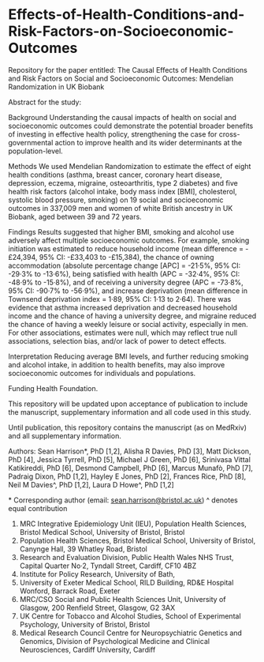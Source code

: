 # Effects-of-Health-Conditions-and-Risk-Factors-on-Socioeconomic-Outcomes
Repository for the paper entitled: The Causal Effects of Health Conditions and Risk Factors on Social and Socioeconomic Outcomes: Mendelian Randomization in UK Biobank

Abstract for the study:

Background
Understanding the causal impacts of health on social and socioeconomic outcomes could demonstrate the potential broader benefits of investing in effective health policy, strengthening the case for cross-governmental action to improve health and its wider determinants at the population-level. 

Methods
We used Mendelian Randomization to estimate the effect of eight health conditions (asthma, breast cancer, coronary heart disease, depression, eczema, migraine, osteoarthritis, type 2 diabetes) and five health risk factors (alcohol intake, body mass index [BMI], cholesterol, systolic blood pressure, smoking) on 19 social and socioeconomic outcomes in 337,009 men and women of white British ancestry in UK Biobank, aged between 39 and 72 years. 

Findings
Results suggested that higher BMI, smoking and alcohol use adversely affect multiple socioeconomic outcomes. For example, smoking initiation was estimated to reduce household income (mean difference = -£24,394, 95% CI: -£33,403 to -£15,384), the chance of owning accommodation (absolute percentage change [APC] = -21·5%, 95% CI: -29·3% to -13·6%), being satisfied with health (APC = -32·4%, 95% CI: -48·9% to -15·8%), and of receiving a university degree (APC = -73·8%, 95% CI: -90·7% to -56·9%), and increase deprivation (mean difference in Townsend deprivation index = 1·89, 95% CI: 1·13 to 2·64). There was evidence that asthma increased deprivation and decreased household income and the chance of having a university degree, and migraine reduced the chance of having a weekly leisure or social activity, especially in men. For other associations, estimates were null, which may reflect true null associations, selection bias, and/or lack of power to detect effects.

Interpretation
Reducing average BMI levels, and further reducing smoking and alcohol intake, in addition to health benefits, may also improve socioeconomic outcomes for individuals and populations. 

Funding
Health Foundation.

This repository will be updated upon acceptance of publication to include the manuscript, supplementary information and all code used in this study.

Until publication, this repository contains the manuscript (as on MedRxiv) and all supplementary information.

Authors: Sean Harrison*, PhD [1,2], Alisha R Davies, PhD [3], Matt Dickson, PhD [4], Jessica Tyrrell, PhD [5], Michael J Green, PhD [6], Srinivasa Vittal Katikireddi, PhD [6], Desmond Campbell, PhD [6], Marcus Munafò, PhD [7], Padraig Dixon, PhD [1,2], Hayley E Jones, PhD [2], Frances Rice, PhD [8], Neil M Davies^, PhD [1,2], Laura D Howe^, PhD [1,2]

 \* Corresponding author (email: sean.harrison@bristol.ac.uk)
 \^ denotes equal contribution

1.	MRC Integrative Epidemiology Unit (IEU), Population Health Sciences, Bristol Medical School, University of Bristol, Bristol
2.	Population Health Sciences, Bristol Medical School, University of Bristol, Canynge Hall, 39 Whatley Road, Bristol
3.	Research and Evaluation Division, Public Health Wales NHS Trust, Capital Quarter No·2, Tyndall Street, Cardiff, CF10 4BZ
4.	Institute for Policy Research, University of Bath, 
5.	University of Exeter Medical School, RILD Building, RD&E Hospital Wonford, Barrack Road, Exeter
6.	MRC/CSO Social and Public Health Sciences Unit, University of Glasgow, 200 Renfield Street, Glasgow, G2 3AX
7.	UK Centre for Tobacco and Alcohol Studies, School of Experimental Psychology, University of Bristol, Bristol
8.	Medical Research Council Centre for Neuropsychiatric Genetics and Genomics, Division of Psychological Medicine and Clinical Neurosciences, Cardiff University, Cardiff

